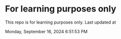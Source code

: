 # For learning purposes only
This repo is for learning purposes only.
Last updated at

Monday, September 16, 2024 6:51:53 PM

